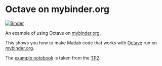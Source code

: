 # Octave on mybinder.org

[![Binder](https://mybinder.org/badge.svg)](https://mybinder.org/v2/gh/binder-examples/octave/master?filepath=index.ipynb)

An example of using Octave on [mybinder.org](https://mybinder.org/).

This shows you how to make Matlab code that works with [Octave](https://www.gnu.org/software/octave/) run on [mybinder.org](https://mybinder.org/).

The [example notebook](index.ipynb) is taken from the [TP2](https://github.com/nevermind78/NUM_ANALYSIS/blob/master/TP2/TP2_E.ipynb).
